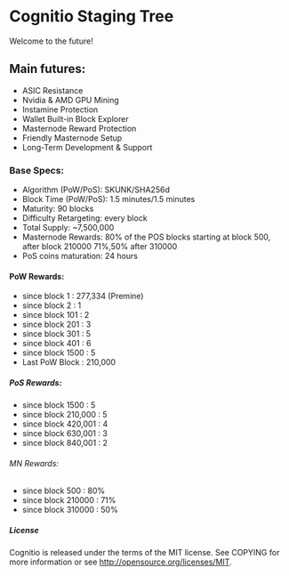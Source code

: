 # Cognitio Staging Tree

Welcome to the future!

## Main futures:

*	ASIC Resistance
*	Nvidia & AMD GPU Mining
*	Instamine Protection
*	Wallet Built-in Block Explorer
*	Masternode Reward Protection
*	Friendly Masternode Setup
*	Long-Term Development & Support


### Base Specs:

*	Algorithm (PoW/PoS): SKUNK/SHA256d
*	Block Time (PoW/PoS): 1.5 minutes/1.5 minutes
*	Maturity: 90 blocks
*	Difficulty Retargeting: every block
*	Total Supply: ~7,500,000
*	Masternode Rewards: 80% of the POS blocks starting at block 500, after block 210000 71%,50% after 310000
*	PoS coins maturation: 24 hours


#### PoW Rewards:

*	since block 1 : 277,334 (Premine)
*	since block 2 : 1
*	since block 101 : 2
*	since block 201 : 3
*	since block 301 : 5
*	since block 401 : 6
*	since block 1500 : 5
*	Last PoW Block : 210,000


##### PoS Rewards:

*	since block 1500 : 5
*	since block 210,000 : 5
*	since block 420,001 : 4
*	since block 630,001 : 3
*	since block 840,001 : 2

###### MN Rewards:

*	since block 500 : 80%
*	since block 210000 : 71%
*	since block 310000 : 50%


##### License

Cognitio is released under the terms of the MIT license. See COPYING for more information or see http://opensource.org/licenses/MIT.
